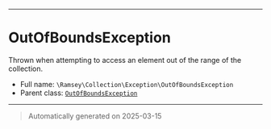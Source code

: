 ***

# OutOfBoundsException

Thrown when attempting to access an element out of the range of the collection.



* Full name: `\Ramsey\Collection\Exception\OutOfBoundsException`
* Parent class: [`OutOfBoundsException`](../../../OutOfBoundsException.md)






***
> Automatically generated on 2025-03-15
